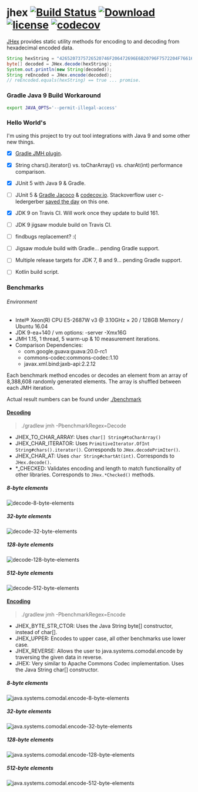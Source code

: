 # jhex [![Build Status](https://travis-ci.org/comodal/jhex.svg?branch=master)](https://travis-ci.org/comodal/jhex) [ ![Download](https://api.bintray.com/packages/comodal/libraries/jhex/images/download.svg) ](https://bintray.com/comodal/libraries/jhex/_latestVersion) [![license](https://img.shields.io/badge/license-Apache%202-blue.svg)](LICENSE) [![codecov](https://codecov.io/gh/comodal/jhex/branch/master/graph/badge.svg)](https://codecov.io/gh/comodal/jhex)

[JHex](src/systems.comodal.jhex/java/systems/comodal/java.systems.comodal.encode/JHex.java#L7) provides static utility methods for encoding to and decoding from hexadecimal encoded data.

```java
String hexString = "4265207375726520746F206472696E6B20796F7572204F76616C74696E65";
byte[] decoded = JHex.decode(hexString);
System.out.println(new String(decoded));
String reEncoded = JHex.encode(decoded);
// reEncoded.equals(hexString) == true ... promise.
```

### Gradle Java 9 Build Workaround
```sh
export JAVA_OPTS='--permit-illegal-access'
```

### Hello World's

I'm using this project to try out tool integrations with Java 9 and some other new things.

- [x] [Gradle JMH plugin](https://github.com/melix/jmh-gradle-plugin).
- [x] String chars().iterator() vs. toCharArray() vs. charAt(int) performance comparison.
- [x] JUnit 5 with Java 9 & Gradle.
- [ ] JUnit 5 & [Gradle Jacoco](https://docs.gradle.org/current/userguide/jacoco_plugin.html) & [codecov.io](https://codecov.io).  Stackoverflow user c-ledergerber [saved the day](http://stackoverflow.com/a/39386661/3754157) on this one.
- [x] JDK 9 on Travis CI. Will work once they update to build 161.
- [ ] JDK 9 jigsaw module build on Travis CI.
- [ ] findbugs replacement? :(
- [ ] Jigsaw module build with Gradle... pending Gradle support.
- [ ] Multiple release targets for JDK 7, 8 and 9... pending Gradle support.
- [ ] Kotlin build script.


### Benchmarks

###### Environment

* Intel® Xeon(R) CPU E5-2687W v3 @ 3.10GHz × 20 / 128GB Memory / Ubuntu 16.04
* JDK 9-ea+140 / vm options: -server -Xmx16G
* JMH 1.15, 1 thread, 5 warm-up & 10 measurement iterations.
* Comparison Dependencies:
  * com.google.guava:guava:20.0-rc1
  * commons-codec:commons-codec:1.10
  * javax.xml.bind:jaxb-api:2.2.12
  
Each benchmark method encodes or decodes an element from an array of 8,388,608 randomly generated elements.  The array is shuffled between each JMH iteration.

Actual result numbers can be found under [./benchmark](benchmark)

#### [Decoding](src/jmh/java/systems/comodal/java.systems.comodal.encode/DecodeBenchmark.java#L79)

>./gradlew jmh -PbenchmarkRegex=Decode

* JHEX_TO_CHAR_ARRAY: Uses `char[] String#toCharArray()`
* JHEX_CHAR_ITERATOR: Uses `PrimitiveIterator.OfInt String#chars().iterator()`.  Corresponds to `JHex.decodePrimIter()`.
* JHEX_CHAR_AT: Uses `char String#chartAt(int)`.  Corresponds to `JHex.decode()`.
* \*_CHECKED: Validates encoding and length to match functionality of other libraries. Corresponds to `JHex.*Checked()` methods.

##### 8-byte elements
![decode-8-byte-elements](https://rawgit.com/comodal/jhex/master/benchmark/decode-8-byte-elements.svg)
##### 32-byte elements
![decode-32-byte-elements](https://rawgit.com/comodal/jhex/master/benchmark/decode-32-byte-elements.svg)
##### 128-byte elements
![decode-128-byte-elements](https://rawgit.com/comodal/jhex/master/benchmark/decode-128-byte-elements.svg)
##### 512-byte elements
![decode-512-byte-elements](https://rawgit.com/comodal/jhex/master/benchmark/decode-512-byte-elements.svg)
 
#### [Encoding](src/jmh/java/systems/comodal/java.systems.comodal.encode/EncodeBenchmark.java#L66)

>./gradlew jmh -PbenchmarkRegex=Encode

* JHEX_BYTE_STR_CTOR: Uses the Java String byte[] constructor, instead of char[].
* JHEX_UPPER: Encodes to upper case, all other benchmarks use lower case.
* JHEX_REVERSE: Allows the user to java.systems.comodal.encode by traversing the given data in reverse.
* JHEX: Very similar to Apache Commons Codec implementation.  Uses the Java String char[] constructor.

##### 8-byte elements 
![java.systems.comodal.encode-8-byte-elements](https://cdn.rawgit.com/comodal/jhex/master/benchmark/java.systems.comodal.encode-8-byte-elements.svg)
##### 32-byte elements
![java.systems.comodal.encode-32-byte-elements](https://cdn.rawgit.com/comodal/jhex/master/benchmark/java.systems.comodal.encode-32-byte-elements.svg)
##### 128-byte elements
![java.systems.comodal.encode-128-byte-elements](https://cdn.rawgit.com/comodal/jhex/master/benchmark/java.systems.comodal.encode-128-byte-elements.svg)
##### 512-byte elements
![java.systems.comodal.encode-512-byte-elements](https://cdn.rawgit.com/comodal/jhex/master/benchmark/java.systems.comodal.encode-512-byte-elements.svg)
